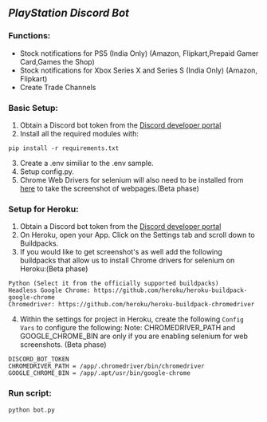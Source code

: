## ***PlayStation Discord Bot***
### Functions:

* Stock notifications for PS5 (India Only) (Amazon, Flipkart,Prepaid Gamer Card,Games the Shop)
* Stock notifications for Xbox Series X and Series S (India Only) (Amazon, Flipkart)
* Create Trade Channels


### Basic Setup:
1. Obtain a Discord bot token from the [Discord developer portal](https://ptb.discord.com/developers/applications/)
2. Install all the required modules with:
```
pip install -r requirements.txt
```
3. Create a .env similiar to the .env sample.
4. Setup config.py.
5. Chrome Web Drivers for selenium will also need to be installed from [here](https://www.selenium.dev/downloads/) to take the screenshot of webpages.(Beta phase)

### Setup for Heroku:
1. Obtain a Discord bot token from the [Discord developer portal](https://ptb.discord.com/developers/applications/)
2. On Heroku, open your App. Click on the Settings tab and scroll down to Buildpacks.
3. If you would like to get screenshot's as well add the following buildpacks that allow us to install Chrome drivers for selenium on Heroku:(Beta phase)

```
Python (Select it from the officially supported buildpacks)
Headless Google Chrome: https://github.com/heroku/heroku-buildpack-google-chrome
Chromedriver: https://github.com/heroku/heroku-buildpack-chromedriver
```
4. Within the settings for project in Heroku, create the following `Config Vars` to configure the following: 
Note: CHROMEDRIVER_PATH and GOOGLE_CHROME_BIN are only if you are enabling selenium for web screenshots. (Beta phase)

```
DISCORD_BOT_TOKEN
CHROMEDRIVER_PATH = /app/.chromedriver/bin/chromedriver
GOOGLE_CHROME_BIN = /app/.apt/usr/bin/google-chrome
```

### Run script:

    python bot.py